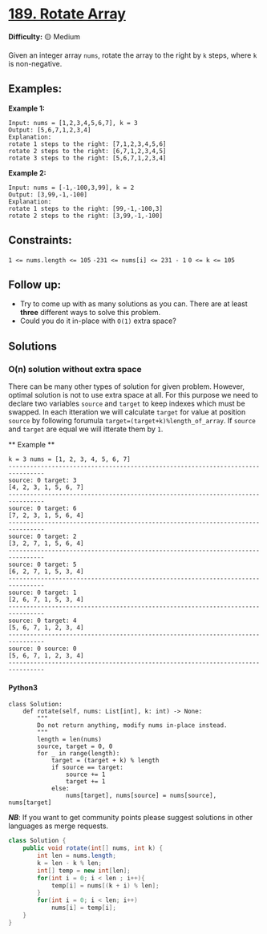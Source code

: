 # [189. Rotate Array](https://leetcode.com/problems/rotate-array/description/)

**Difficulty:** :yellow_circle: Medium

Given an integer array `nums`, rotate the array to the right by `k` steps, where `k` is non-negative.

## Examples:

**Example 1:**

```text
Input: nums = [1,2,3,4,5,6,7], k = 3
Output: [5,6,7,1,2,3,4]
Explanation:
rotate 1 steps to the right: [7,1,2,3,4,5,6]
rotate 2 steps to the right: [6,7,1,2,3,4,5]
rotate 3 steps to the right: [5,6,7,1,2,3,4]

```

**Example 2:**

```text
Input: nums = [-1,-100,3,99], k = 2
Output: [3,99,-1,-100]
Explanation: 
rotate 1 steps to the right: [99,-1,-100,3]
rotate 2 steps to the right: [3,99,-1,-100]
```

## Constraints:

`1 <= nums.length <= 105`
`-231 <= nums[i] <= 231 - 1`
`0 <= k <= 105`

## Follow up:

- Try to come up with as many solutions as you can. There are at least 
**three** different ways to solve this problem.
- Could you do it in-place with `O(1)` extra space?


## Solutions

### O(n) solution without extra space

There can be many other types of solution for given problem. However, optimal 
solution is not to use extra space at all. For this purpose we need to declare 
two variables `source` and `target` to keep indexes which must be swapped. 
In each itteration we will calculate `target` for value
at position `source` by following forumula `target=(target+k)%length_of_array`.
If `source` and `target` are equal we will itterate them by `1`.

** Example **
```text
k = 3 nums = [1, 2, 3, 4, 5, 6, 7]
--------------------------------------------------------------------------------
source: 0 target: 3
[4, 2, 3, 1, 5, 6, 7]
--------------------------------------------------------------------------------
source: 0 target: 6
[7, 2, 3, 1, 5, 6, 4]
--------------------------------------------------------------------------------
source: 0 target: 2
[3, 2, 7, 1, 5, 6, 4]
--------------------------------------------------------------------------------
source: 0 target: 5
[6, 2, 7, 1, 5, 3, 4]
--------------------------------------------------------------------------------
source: 0 target: 1
[2, 6, 7, 1, 5, 3, 4]
--------------------------------------------------------------------------------
source: 0 target: 4
[5, 6, 7, 1, 2, 3, 4]
--------------------------------------------------------------------------------
source: 0 source: 0
[5, 6, 7, 1, 2, 3, 4]
--------------------------------------------------------------------------------
```

#### Python3

```python3
class Solution:
    def rotate(self, nums: List[int], k: int) -> None:
        """
        Do not return anything, modify nums in-place instead.
        """
        length = len(nums)
        source, target = 0, 0
        for _ in range(length):
            target = (target + k) % length
            if source == target:
                source += 1
                target += 1 
            else: 
                nums[target], nums[source] = nums[source], nums[target]
```

***NB***: If you want to get community points please suggest solutions in other languages as merge requests.

```Java
class Solution {
    public void rotate(int[] nums, int k) {
        int len = nums.length;
        k = len - k % len;
        int[] temp = new int[len];
        for(int i = 0; i < len ; i++){
            temp[i] = nums[(k + i) % len];
        }
        for(int i = 0; i < len; i++)
            nums[i] = temp[i];
    }
}
```

